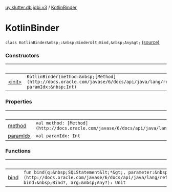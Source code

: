 [uy.klutter.db.jdbi.v3](../index.md) / [KotlinBinder](.)


# KotlinBinder
`class KotlinBinder&nbsp;:&nbsp;Binder&lt;Bind,&nbsp;Any&gt;` [(source)](https://github.com/kohesive/klutter/blob/master/db-jdbi-v3-jdk8/src/main/kotlin/uy/klutter/db/jdbi/v3/KotlinBinder.kt#L17)



### Constructors

|&nbsp;|&nbsp;|
|---|---|
| [&lt;init&gt;](-init-.md) | `KotlinBinder(method:&nbsp;[Method](http://docs.oracle.com/javase/6/docs/api/java/lang/reflect/Method.html), paramIdx:&nbsp;Int)` |

### Properties

|&nbsp;|&nbsp;|
|---|---|
| [method](method.md) | `val method: [Method](http://docs.oracle.com/javase/6/docs/api/java/lang/reflect/Method.html)` |
| [paramIdx](param-idx.md) | `val paramIdx: Int` |

### Functions

|&nbsp;|&nbsp;|
|---|---|
| [bind](bind.md) | `fun bind(q:&nbsp;SQLStatement&lt;*&gt;, parameter:&nbsp;[Parameter](http://docs.oracle.com/javase/6/docs/api/java/lang/reflect/Parameter.html), bind:&nbsp;Bind?, arg:&nbsp;Any?): Unit` |
